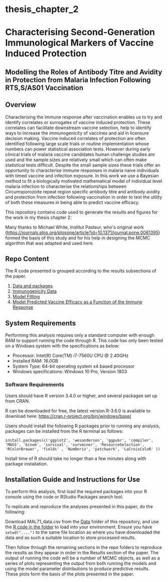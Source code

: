 # thesis_chapter_2

# Characterising Second-Generation Immunological Markers of Vaccine Induced Protection 
## Modelling the Roles of Antibody Titre and Avidity in Protection from Malaria Infection Following RTS,S/AS01 Vaccination 

## Overview 

Characterising the immune response after vaccination enables us to try and identify correlates or surrogates of vaccine induced protection. These correlates can facilitate downstream vaccine selection, help to identify ways to increase the immunogenicity of vaccines and aid in licensure decision making. Vaccine induced correlates of protection are often identified following large scale trials or routine implementation whose numbers can power statistical association tests. However during early clinical trials of malaria vaccine candidates human challenge studies are used and the sample sizes are relatively small which can often make statistical tests difficult. Despite the small sample sizes these trials offer an opportunity to characterise immune responses in malaria naive individuals with timed vaccine and infection exposure. In this work we use a Bayesian method to fit a biologically motivated mathematical model of individual level malaria infection to characterise the relationships between Circumsporozoite repeat region specific antibody titre and antibody avidity and protection from infection following vaccination in order to test the utility of both these measures in being able to predict vaccine efficacy.

This repository contains code used to generate the results and figures for the work in my thesis chapter 2:

Many thanks to Michael White, Institut Pasteur, who's original work (https://journals.plos.org/plosone/article?id=10.1371/journal.pone.0061395) formed the basis of this study and for his help in designing the MCMC algorithm that was adapted and used here. 

## Repo Content 
The R code presented is grouped according to the results subsections of the paper. 
1. [Data and packages](Data)
2. [Immunogenicity Data](R1_Immunogenicity_Data)
3. [Model Fitting](R2_Model_Fitting)
4. [Model Predicted Vaccine Efficacy as a Function of the Immune Response](R3_Efficacy_Function_IR)

## System Requirements  
Performing this analysis requires only a standard computer with enough RAM to support running the code through R. This code has only been tested on a Windows system with the specifications as below:

* Processor: Intel(R) Core(TM) i7-7560U CPU @ 2.40GHz 
* Installed RAM: 16.0GB
* System Type: 64-bit operating system x4 based processor
* Windows specifications: Windows 10 Pro, Version 1803

### Software Requirements  
Users should have R version 3.4.0 or higher, and several packages set up from CRAN.

R can be downloaded for free, the latest version R-3.6.0 is available to download here: https://cran.r-project.org/bin/windows/base/ 

Users should install the following R packages prior to running any analysis, packages can be installed from the R terminal as follows: 

```install.packages(c('ggplot2', 'wesanderson', 'ggpubr', 'compiler', 'MASS', 'binom', 'survival', 'survminer', 'ResourceSelection', 'RColorBrewer', 'fields' , 'NumDeriv', 'patchwork', 'LaCroixColoR' )) ```

Install time of R should take no longer than a few minutes along with package installation. 

## Installation Guide and Instructions for Use 
To perform this analysis, first load the required packages into your R console using the code or RStudio Packages search tool.  

To replicate and reproduce the analyses presented in this paper, do the following:

Download MAL71_data.csv from the [Data](Data) folder of this repository, and use the [R code in the folder](Data/data_processing) to load into your environment. Ensure you have ```setwd("....")``` to the same file location as where you have downloaded the data and as such a suitable location to store processed results. 

Then follow through the remaining sections in the repo folders to reproduce the results as they appear in order in the Results section of the paper. The output of running the code will be a number of MCMC objects, as well as a series of plots representing the output from both running the models and using the model parameter distributions to produce predictive results. These plots form the basis of the plots presented in the paper. 
